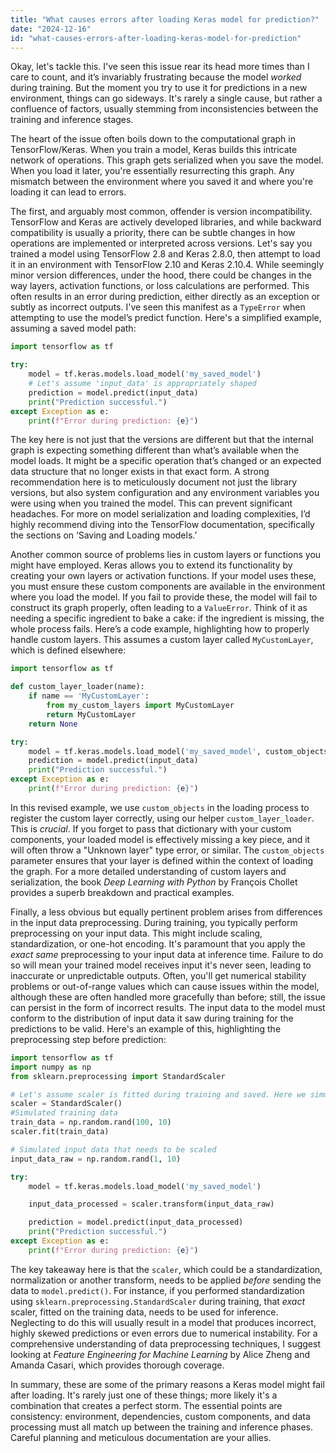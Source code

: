 ```yaml
---
title: "What causes errors after loading Keras model for prediction?"
date: "2024-12-16"
id: "what-causes-errors-after-loading-keras-model-for-prediction"
---
```


Okay, let's tackle this. I've seen this issue rear its head more times than I care to count, and it’s invariably frustrating because the model *worked* during training. But the moment you try to use it for predictions in a new environment, things can go sideways. It's rarely a single cause, but rather a confluence of factors, usually stemming from inconsistencies between the training and inference stages.

The heart of the issue often boils down to the computational graph in TensorFlow/Keras. When you train a model, Keras builds this intricate network of operations. This graph gets serialized when you save the model. When you load it later, you're essentially resurrecting this graph. Any mismatch between the environment where you saved it and where you're loading it can lead to errors.

The first, and arguably most common, offender is version incompatibility. TensorFlow and Keras are actively developed libraries, and while backward compatibility is usually a priority, there can be subtle changes in how operations are implemented or interpreted across versions. Let's say you trained a model using TensorFlow 2.8 and Keras 2.8.0, then attempt to load it in an environment with TensorFlow 2.10 and Keras 2.10.4. While seemingly minor version differences, under the hood, there could be changes in the way layers, activation functions, or loss calculations are performed. This often results in an error during prediction, either directly as an exception or subtly as incorrect outputs. I've seen this manifest as a `TypeError` when attempting to use the model’s predict function. Here's a simplified example, assuming a saved model path:

```python
import tensorflow as tf

try:
    model = tf.keras.models.load_model('my_saved_model')
    # Let's assume 'input_data' is appropriately shaped
    prediction = model.predict(input_data)
    print("Prediction successful.")
except Exception as e:
    print(f"Error during prediction: {e}")
```

The key here is not just that the versions are different but that the internal graph is expecting something different than what’s available when the model loads. It might be a specific operation that’s changed or an expected data structure that no longer exists in that exact form. A strong recommendation here is to meticulously document not just the library versions, but also system configuration and any environment variables you were using when you trained the model. This can prevent significant headaches. For more on model serialization and loading complexities, I’d highly recommend diving into the TensorFlow documentation, specifically the sections on ‘Saving and Loading models.’

Another common source of problems lies in custom layers or functions you might have employed. Keras allows you to extend its functionality by creating your own layers or activation functions. If your model uses these, you must ensure these custom components are available in the environment where you load the model. If you fail to provide these, the model will fail to construct its graph properly, often leading to a `ValueError`. Think of it as needing a specific ingredient to bake a cake: if the ingredient is missing, the whole process fails. Here’s a code example, highlighting how to properly handle custom layers. This assumes a custom layer called `MyCustomLayer`, which is defined elsewhere:

```python
import tensorflow as tf

def custom_layer_loader(name):
    if name == 'MyCustomLayer':
        from my_custom_layers import MyCustomLayer
        return MyCustomLayer
    return None

try:
    model = tf.keras.models.load_model('my_saved_model', custom_objects={'MyCustomLayer': custom_layer_loader('MyCustomLayer')})
    prediction = model.predict(input_data)
    print("Prediction successful.")
except Exception as e:
    print(f"Error during prediction: {e}")
```

In this revised example, we use `custom_objects` in the loading process to register the custom layer correctly, using our helper `custom_layer_loader`. This is *crucial*. If you forget to pass that dictionary with your custom components, your loaded model is effectively missing a key piece, and it will often throw a "Unknown layer" type error, or similar. The `custom_objects` parameter ensures that your layer is defined within the context of loading the graph.  For a more detailed understanding of custom layers and serialization, the book *Deep Learning with Python* by François Chollet provides a superb breakdown and practical examples.

Finally, a less obvious but equally pertinent problem arises from differences in the input data preprocessing. During training, you typically perform preprocessing on your input data. This might include scaling, standardization, or one-hot encoding. It's paramount that you apply the *exact same* preprocessing to your input data at inference time. Failure to do so will mean your trained model receives input it's never seen, leading to inaccurate or unpredictable outputs. Often, you'll get numerical stability problems or out-of-range values which can cause issues within the model, although these are often handled more gracefully than before; still, the issue can persist in the form of incorrect results. The input data to the model must conform to the distribution of input data it saw during training for the predictions to be valid. Here's an example of this, highlighting the preprocessing step before prediction:

```python
import tensorflow as tf
import numpy as np
from sklearn.preprocessing import StandardScaler

# Let's assume scaler is fitted during training and saved. Here we simulate it
scaler = StandardScaler()
#Simulated training data
train_data = np.random.rand(100, 10)
scaler.fit(train_data)

# Simulated input data that needs to be scaled
input_data_raw = np.random.rand(1, 10)

try:
    model = tf.keras.models.load_model('my_saved_model')

    input_data_processed = scaler.transform(input_data_raw)

    prediction = model.predict(input_data_processed)
    print("Prediction successful.")
except Exception as e:
    print(f"Error during prediction: {e}")
```

The key takeaway here is that the `scaler`, which could be a standardization, normalization or another transform, needs to be applied *before* sending the data to `model.predict()`. For instance, if you performed standardization using `sklearn.preprocessing.StandardScaler` during training, that *exact* scaler, fitted on the training data, needs to be used for inference. Neglecting to do this will usually result in a model that produces incorrect, highly skewed predictions or even errors due to numerical instability. For a comprehensive understanding of data preprocessing techniques, I suggest looking at *Feature Engineering for Machine Learning* by Alice Zheng and Amanda Casari, which provides thorough coverage.

In summary, these are some of the primary reasons a Keras model might fail after loading. It's rarely just one of these things; more likely it's a combination that creates a perfect storm. The essential points are consistency: environment, dependencies, custom components, and data processing must all match up between the training and inference phases. Careful planning and meticulous documentation are your allies.
